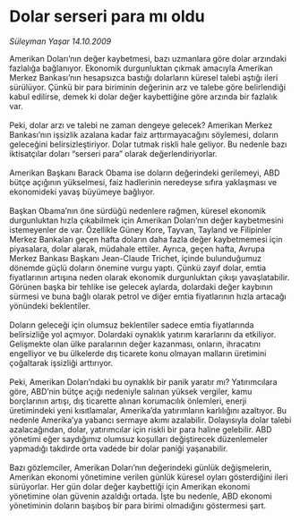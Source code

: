 # Dolar serseri para mı oldu

*Süleyman Yaşar 14.10.2009*

<div class="taraf_structure_2col_1zq">
<div class="margen_n">



 <p>Amerikan Doları’nın değer kaybetmesi, bazı uzmanlara göre dolar arzındaki fazlalığa bağlanıyor. Ekonomik durgunluktan çıkmak amacıyla Amerikan Merkez Bankası’nın hesapsızca bastığı dolarların küresel talebi aştığı ileri sürülüyor. Çünkü bir para biriminin değerinin arz ve talebe göre belirlendiği kabul edilirse, demek ki dolar değer kaybettiğine göre arzında bir fazlalık var. <br/><br/>Peki, dolar arzı ve talebi ne zaman dengeye gelecek? Amerikan Merkez Bankası’nın işsizlik azalana kadar faiz arttırmayacağını söylemesi, doların geleceğini belirsizleştiriyor. Dolar tutmak riskli hale geliyor. Bu nedenle bazı iktisatçılar doları “serseri para” olarak değerlendiriyorlar. <br/><br/>Amerikan Başkanı Barack Obama ise doların değerindeki gerilemeyi, ABD bütçe açığının yükselmesi, faiz hadlerinin neredeyse sıfıra yaklaşması ve ekonomideki yavaş büyümeye bağlıyor. <br/><br/>Başkan Obama’nın öne sürdüğü nedenlere rağmen, küresel ekonomik durgunluktan hızla çıkabilmek için Amerikan Doları’nın değer kaybetmesini istemeyenler de var. Özellikle Güney Kore, Tayvan, Tayland ve Filipinler Merkez Bankaları geçen hafta doların daha fazla değer kaybetmemesi için piyasalara, dolar alarak, müdahale ettiler. Ayrıca, geçen hafta, Avrupa Merkez Bankası Başkanı Jean-Claude Trichet, içinde bulunduğumuz dönemde güçlü doların önemine vurgu yaptı. Çünkü zayıf dolar, emtia fiyatlarının artışına neden olarak ekonomik durgunluktan çıkışı yavaşlatabilir. Görünen başka bir tehlike ise gelecek aylarda, dolardaki değer kaybının sürmesi ve buna bağlı olarak petrol ve diğer emtia fiyatlarının hızla artacağı yönündeki beklentiler. <br/><br/>Doların geleceği için olumsuz beklentiler sadece emtia fiyatlarında belirsizliğe yol açmıyor. Dolardaki oynaklık yatırım kararlarını da etkiliyor. Gelişmekte olan ülke paralarının değer kazanması, onların, ihracatını engelliyor ve bu ülkelerde dış ticarete konu olmayan malların üretimini çoğaltarak işsizliği arttırıyor. <br/><br/>Peki, Amerikan Doları’ndaki bu oynaklık bir panik yaratır mı? Yatırımcılara göre, ABD’nin bütçe açığı nedeniyle salınan yüksek vergiler, kamu borçlarının artışı, dış ticarette alınan korumacılık önlemleri, enerji üretimindeki yeni kısıtlamalar, Amerika’da yatırımların karlılığını azaltıyor. Bu nedenle Amerika’ya yabancı sermaye akımı azalabilir. Dolayısıyla dolar talebi azalacağından, dolar, yatırımcılar için riskli bir para haline gelebilir. ABD yönetimi eğer saydığımız olumsuz koşulları değiştirecek düzenlemeler yapmadığı takdirde orta vadede bir dolar paniği yaşanabilir. <br/><br/>Bazı gözlemciler, Amerikan Doları’nın değerindeki günlük değişmelerin, Amerikan ekonomi yönetimine verilen günlük küresel oyları gösterdiğini ileri sürüyorlar. Her gün dolar değer kaybettiği için Amerikan ekonomi yönetimine olan güvenin azaldığı ortada. İşte bu nedenle, ABD ekonomi yönetiminin doların başıboş bir para birimi olmadığını göstermesi şart.</p>
<br/>
<br/>
<br/>



<br/>


<div id="taraf_not">
</div>

</div>


</div>
